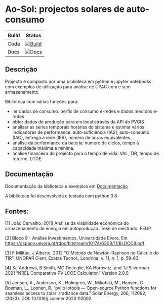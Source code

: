 # Ao-Sol: projectos solares de auto-consumo

| Build | Status  |
| ---- | ------ |
| Code | [![Build](https://github.com/mig-l-f/ao-sol/actions/workflows/python-package.yml/badge.svg)](https://github.com/mig-l-f/ao-sol/actions/workflows/python-package.yml) |
| Docs | ![Docs](https://readthedocs.org/projects/ao-sol/badge/?version=latest&style=flat)


## Descrição

Projecto é composto por uma biblioteca em python e jupyter notebooks com exemplos de utilização para análise de UPAC com e sem armazenamento.

Biblioteca com várias funções para:
- ler dados de consumo: perfis de consumo e-redes e dados medidos e-redes
- obter dados de produção para um local através da API do PVGIS
- analisar as series temporais horárias do sistema e estimar vários indicadores de performance: auto-suficiência (IAS), auto-consumo (IAC), entrega à rede (IER), número de horas equivalentes.
- analise da performance da bateria: numero de ciclos, tempo à capacidade máxima e mínima.
- analise financeira do projecto para o tempo de vida: VAL, TIR, tempo de retorno, LCOE.

## Documentação

Documentação da biblioteca e exemplos em [Documentação](https://ao-sol.readthedocs.io)

A biblioteca foi desenvolvida e testada com python 3.8

## Fontes:

<a id="1">[1]</a> 
João Carvalho. 2018
Análise da viabilidade económica do armazenamento de energia em autoprodução.
Tese de mestrado. FEUP

<a id="2">[2]</a> 
Bloco 9 - Análise Investimentos, Universidade Evora.
Em https://dspace.uevora.pt/rdpc/bitstream/10174/6309/11/BLOCO9.pdf

<a id="3">[3]</a> 
F Militão, J Alberto. 2012 
"O Método de Newton-Raphson no Cálculo do TIR", 
UNOPAR Cient. Exatas Tecnol., Londrina, v. 11, n. 1, p. 59-63

<a id="4">[4]</a> 
SJ Andrews, B Smith, MG Deceglie, KA Horowitz, and TJ Silverman. 2021
“NREL Comparative PV LCOE Calculator.” 
Version 2.0.0

<a id="5">[5]</a>
Jensen, A., Anderson, K., Holmgren, W., Mikofski, M., Hansen, C., Boeman, L., Loonen, R. “pvlib iotools — Open-source Python functions for seamless access to solar irradiance data.” Solar Energy, 266, 112092, (2023). DOI: 10.1016/j.solener.2023.112092.

